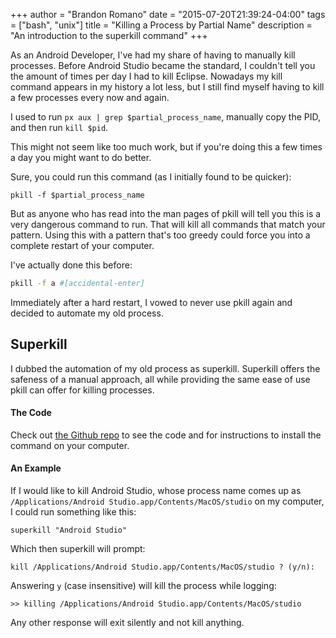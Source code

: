 +++
author = "Brandon Romano"
date = "2015-07-20T21:39:24-04:00"
tags = ["bash", "unix"]
title = "Killing a Process by Partial Name"
description = "An introduction to the superkill command"
+++

As an Android Developer, I've had my share of having to manually kill processes.  Before Android Studio became the standard, I couldn't tell you the amount of times per day I had to kill Eclipse.  Nowadays my kill command appears in my history a lot less, but I still find myself having to kill a few processes every now and again.

I used to run `px aux | grep $partial_process_name`, manually copy the PID, and then run `kill $pid`.

This might not seem like too much work, but if you're doing this a few times a day you might want to do better.

Sure, you could run this command (as I initially found to be quicker):

```
pkill -f $partial_process_name
```

But as anyone who has read into the man pages of pkill will tell you this is a very dangerous command to run.  That will kill all commands that match your pattern.  Using this with a pattern that's too greedy could force you into a complete restart of your computer.

I've actually done this before:

```sh
pkill -f a #[accidental-enter]
```

Immediately after a hard restart, I vowed to never use pkill again and decided to automate my old process.

## Superkill

I dubbed the automation of my old process as superkill.  Superkill offers the safeness of a manual approach, all while providing the same ease of use pkill can offer for killing processes.

#### The Code

Check out [the Github repo](https://github.com/DigitalCitadel/superkill) to see the code and for instructions to install the command on your computer.

#### An Example

If I would like to kill Android Studio, whose process name comes up as `/Applications/Android Studio.app/Contents/MacOS/studio` on my computer, I could run something like this:

```
superkill "Android Studio"
```

Which then superkill will prompt:

```
kill /Applications/Android Studio.app/Contents/MacOS/studio ? (y/n):
```

Answering `y` (case insensitive) will kill the process while logging:

```
>> killing /Applications/Android Studio.app/Contents/MacOS/studio
```

Any other response will exit silently and not kill anything.
